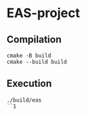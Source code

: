 # EAS-project

## Compilation

```
cmake -B build
cmake --build build
```

## Execution

```
./build/eas
``1